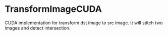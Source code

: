 # TransformImageCUDA
CUDA implementation for transform dst image to src image. It will stitch two images and detect intersection.
